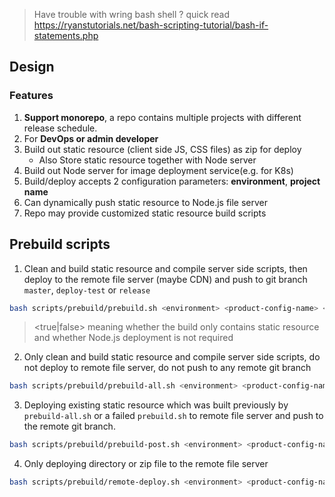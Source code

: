 > Have trouble with wring bash shell ? quick read https://ryanstutorials.net/bash-scripting-tutorial/bash-if-statements.php

## Design

### Features
1. **Support monorepo**, a repo contains multiple projects with different release schedule.
2. For **DevOps or admin developer**
3. Build out static resource (client side JS, CSS files) as zip for deploy
   - Also Store static resource together with Node server
4. Build out Node server for image deployment service(e.g. for K8s)
5. Build/deploy accepts 2 configuration parameters: **environment**, **project name**
6. Can dynamically push static resource to Node.js file server
7. Repo may provide customized static resource build scripts

## Prebuild scripts
1. Clean and build static resource and compile server side scripts,
then deploy to the remote file server (maybe CDN) and push to 
git branch `master`, `deploy-test` or `release`
```bash
bash scripts/prebuild/prebuild.sh <environment> <product-config-name> <true|false>
```
> <true|false> meaning whether the build only contains static resource and whether Node.js deployment is not required

2. Only clean and build static resource and compile server side scripts, do not deploy to remote file server,
do not push to any remote git branch
```bash
bash scripts/prebuild/prebuild-all.sh <environment> <product-config-name> <true|false>
```

3. Deploying existing static resource which was built previously by `prebuild-all.sh` or a failed `prebuild.sh`
   to remote file server and push to the remote git branch.
```bash
bash scripts/prebuild/prebuild-post.sh <environment> <product-config-name> <true|false>
```

4. Only deploying directory or zip file to the remote file server
```bash
bash scripts/prebuild/remote-deploy.sh <environment> <product-config-name> <zip-file or directory>
```

